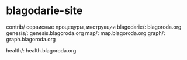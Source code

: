 # blagodarie-site
contrib/                    сервисные процедуры, инструкции
blagodarie/:                blagoroda.org
genesis/:                   genesis.blagoroda.org
map/:                       map.blagoroda.org
graph/:                     graph.blagoroda.org

health/:                    health.blagoroda.org
